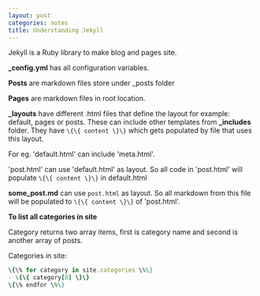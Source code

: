 ```yaml
---
layout: post
categories: notes
title: Understanding Jekyll
---
```


Jekyll is a Ruby library to make blog and pages site.

**_config.yml** has all configuration variables.

**Posts** are markdown files store under _posts folder

**Pages** are markdown files in root location.

**_layouts** have different .html files that define the layout for example: default, pages or posts. These can include other templates from **_includes** folder. They have `\{\{ content \}\}` which gets populated by file that uses this layout. 

For eg. 'default.html' can include 'meta.html'.

'post.html' can use 'default.html' as layout. So all code in 'post.html' will populate `\{\{ content \}\}` in default.html

**some_post.md** can use `post.html` as layout. So all markdown from this file will be populated to `\{\{ content \}\}` of 'post.html'.

**To list all categories in site**

Category returns two array items, first is category name and second is another array of posts.

Categories in site:
```ruby
\{\% for category in site.categories \%\}
- \{\{ category[0] \}\}
\{\% endfor \%\}
```

